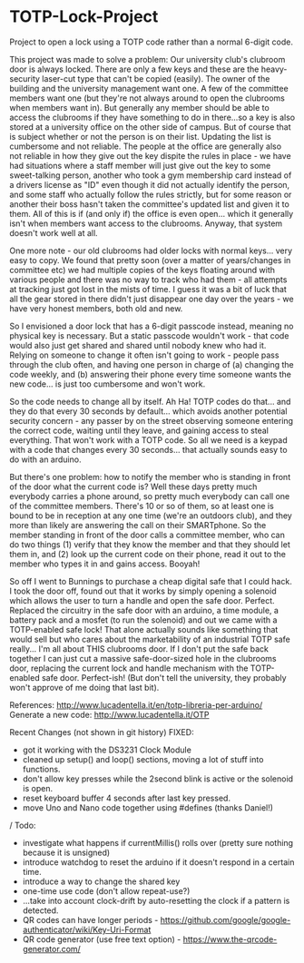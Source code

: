 # TOTP-Lock-Project
Project to open a lock using a TOTP code rather than a normal 6-digit code.

This project was made to solve a problem: Our university club's clubroom door is always locked. There are only a few keys and these are the heavy-security laser-cut type that can't be copied (easily). The owner of the building and the university management want one. A few of the committee members want one (but they're not always around to open the clubrooms when members want in). But generally any member should be able to access the clubrooms if they have something to do in there...so a key is also stored at a university office on the other side of campus. But of course that is subject whether or not the person is on their list. Updating the list is cumbersome and not reliable. The people at the office are generally also not reliable in how they give out the key dispite the rules in place - we have had situations where a staff member will just give out the key to some sweet-talking person, another who took a gym membership card instead of a drivers license as "ID" even though it did not actually identify the person, and some staff who actually follow the rules strictly, but for some reason or another their boss hasn't taken the committee's updated list and given it to them. All of this is if (and only if) the office is even open... which it generally isn't when members want access to the clubrooms. 
Anyway, that system doesn't work well at all.

One more note - our old clubrooms had older locks with normal keys... very easy to copy. We found that pretty soon (over a matter of years/changes in committee etc) we had multiple copies of the keys floating around with various people and there was no way to track who had them - all attempts at tracking just got lost in the mists of time. I guess it was a bit of luck that all the gear stored in there didn't just disappear one day over the years - we have very honest members, both old and new.

So I envisioned a door lock that has a 6-digit passcode instead, meaning no physical key is necessary. But a static passcode wouldn't work - that code would also just get shared and shared until nobody knew who had it. Relying on someone to change it often isn't going to work - people pass through the club often, and having one person in charge of (a) changing the code weekly, and (b) answering their phone every time someone wants the new code... is just too cumbersome and won't work.

So the code needs to change all by itself. Ah Ha! TOTP codes do that... and they do that every 30 seconds by default... which avoids another potential security concern - any passer by on the street observing someone entering the correct code, waiting until they leave, and gaining access to steal everything. That won't work with a TOTP code. So all we need is a keypad with a code that changes every 30 seconds... that actually sounds easy to do with an arduino.

But there's one problem: how to notify the member who is standing in front of the door what the current code is? Well these days pretty much everybody carries a phone around, so pretty much everybody can call one of the committee members. There's 10 or so of them, so at least one is bound to be in reception at any one time (we're an outdoors club), and they more than likely are answering the call on their SMARTphone. So the member standing in front of the door calls a committee member, who can do two things (1) verify that they know the member and that they should let them in, and (2) look up the current code on their phone, read it out to the member who types it in and gains access. Booyah!

So off I went to Bunnings to purchase a cheap digital safe that I could hack. I took the door off, found out that it works by simply opening a solenoid which allows the user to turn a handle and open the safe door. Perfect. Replaced the circuitry in the safe door with an arduino, a time module, a battery pack and a mosfet (to run the solenoid) and out we came with a TOTP-enabled safe lock! That alone actually sounds like something that would sell but who cares about the marketability of an industrial TOTP safe really... I'm all about THIS clubrooms door. If I don't put the safe back together I can just cut a massive safe-door-sized hole in the clubrooms door, replacing the current lock and handle mechanism with the TOTP-enabled safe door. Perfect-ish! (But don't tell the university, they probably won't approve of me doing that last bit).

References: http://www.lucadentella.it/en/totp-libreria-per-arduino/
Generate a new code: http://www.lucadentella.it/OTP


Recent Changes (not shown in git history)
FIXED:
- got it working with the DS3231 Clock Module
- cleaned up setup() and loop() sections, moving a lot of stuff into functions.
- don't allow key presses while the 2second blink is active or the solenoid is open.
- reset keyboard buffer 4 seconds after last key pressed.
- move Uno and Nano code together using #defines (thanks Daniel!)

/  Todo:
- investigate what happens if currentMillis() rolls over (pretty sure nothing because it is unsigned)
- introduce watchdog to reset the arduino if it doesn't respond in a certain time.
- introduce a way to change the shared key
- one-time use code (don't allow repeat-use?)
- ...take into account clock-drift by auto-resetting the clock if a pattern is detected.
- QR codes can have longer periods - https://github.com/google/google-authenticator/wiki/Key-Uri-Format
- QR code generator (use free text option) - https://www.the-qrcode-generator.com/


